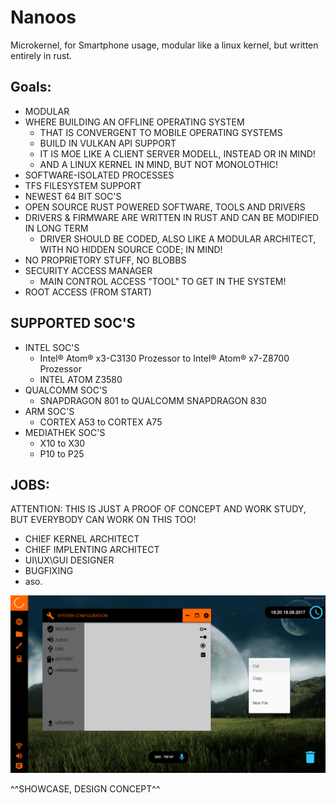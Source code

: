 # Nanoos
Microkernel, for Smartphone usage, modular like a linux kernel, but written entirely in rust.

## Goals:

- MODULAR
- WHERE BUILDING AN OFFLINE OPERATING SYSTEM
  - THAT IS CONVERGENT TO MOBILE OPERATING SYSTEMS
  - BUILD IN VULKAN API SUPPORT
  - IT IS MOE LIKE A CLIENT SERVER MODELL, INSTEAD OR IN MIND!
  - AND A LINUX KERNEL IN MIND, BUT NOT MONOLOTHIC!
- SOFTWARE-ISOLATED PROCESSES
- TFS FILESYSTEM SUPPORT
- NEWEST 64 BIT SOC'S
- OPEN SOURCE RUST POWERED SOFTWARE, TOOLS AND DRIVERS
- DRIVERS & FIRMWARE ARE WRITTEN IN RUST AND CAN BE MODIFIED IN LONG TERM
  - DRIVER SHOULD BE CODED, ALSO LIKE A MODULAR ARCHITECT, WITH NO HIDDEN SOURCE CODE; IN MIND!
- NO PROPRIETORY STUFF, NO BLOBBS
- SECURITY ACCESS MANAGER
  - MAIN CONTROL ACCESS "TOOL" TO GET IN THE SYSTEM!
- ROOT ACCESS (FROM START)

## SUPPORTED SOC'S
- INTEL SOC'S
  - Intel® Atom® x3-C3130 Prozessor to Intel® Atom® x7-Z8700 Prozessor
  - INTEL ATOM Z3580
- QUALCOMM SOC'S
  - SNAPDRAGON 801 to QUALCOMM SNAPDRAGON 830
- ARM SOC'S
  - CORTEX A53 to CORTEX A75
- MEDIATHEK SOC'S
  - X10 to X30
  - P10 to P25

## JOBS:
ATTENTION: THIS IS JUST A PROOF OF CONCEPT AND WORK STUDY, BUT EVERYBODY CAN WORK ON THIS TOO!

- CHIEF KERNEL ARCHITECT
- CHIEF IMPLENTING ARCHITECT
- UI\UX\GUI DESIGNER
- BUGFIXING
- aso. 

![Screenshot](convergent_ui_nanoos.png)

^^SHOWCASE, DESIGN CONCEPT^^
